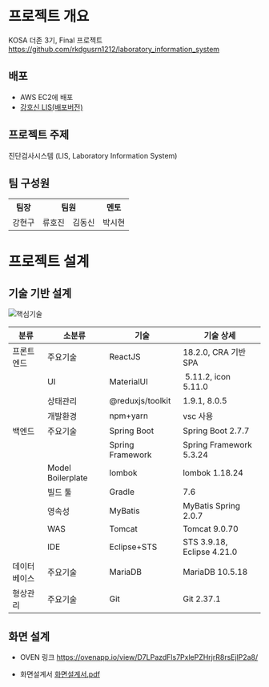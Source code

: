 # 프로젝트 개요

KOSA 더존 3기, Final 프로젝트
<br />
https://github.com/rkdgusrn1212/laboratory_information_system
## 배포

- AWS EC2에 배포
- [강호신 LIS(배포버전)](http://13.209.219.162)

## 프로젝트 주제

진단검사시스템 (LIS, Laboratory Information System)

## 팀 구성원

<table>
  <tr>
    <th>팀장</th>
    <th colspan="2">팀원</th>
    <th>멘토</th>
  </tr>
  <tr>
    <td>강현구</td>
    <td>류호진</td>
    <td>김동신</td>
    <td>박시현</td>
  </tr>
</table>



# 프로젝트 설계

## 기술 기반 설계

![핵심기술](https://user-images.githubusercontent.com/18836863/210029513-ba13f53a-9a6b-40c6-bc6f-62776ad841d6.jpg)

| 분류 | 소분류 | 기술 | 기술 상세 |
| -- | -- | -- | -- |
| 프론트엔드 | 주요기술 | ReactJS | 18.2.0, CRA 기반 SPA |
| | UI | MaterialUI |  5.11.2, icon 5.11.0 |
| | 상태관리 | @reduxjs/toolkit | 1.9.1, 8.0.5 |
| | 개발환경 | npm+yarn | vsc 사용 |
| 백엔드 | 주요기술 | Spring Boot | Spring Boot 2.7.7 |
| |     | Spring Framework | Spring Framework 5.3.24 |
| | Model Boilerplate | lombok | lombok 1.18.24 |
| | 빌드 툴 | Gradle | 7.6 |
| | 영속성 | MyBatis | MyBatis Spring 2.0.7 |
| | WAS | Tomcat | Tomcat 9.0.70 | 
| | IDE | Eclipse+STS | STS 3.9.18, Eclipse 4.21.0 | 
데이터베이스 | 주요기술 | MariaDB | MariaDB 10.5.18
형상관리 | 주요기술 | Git | Git 2.37.1


## 화면 설계

- OVEN 링크
https://ovenapp.io/view/D7LPazdFls7PxlePZHrjrR8rsEjlP2a8/

- 화면설계서
[화면설계서.pdf](https://github.com/rkdgusrn1212/laboratory_information_system/files/10378222/default.pdf)
